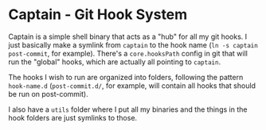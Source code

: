 # Captain - Git Hook System


Captain is a simple shell binary that acts as a "hub" for all my git hooks. I just basically make
a symlink from `captain` to the hook name (`ln -s captain post-commit`, for example). There's
a `core.hooksPath` config in git that will run the "global" hooks, which are actually all pointing
to `captain`.

The hooks I wish to run are organized into folders, following the pattern `hook-name.d`
(`post-commit.d/`, for example, will contain all hooks that should be run on post-commit).

I also have a `utils` folder where I put all my binaries and the things in the hook folders are just
symlinks to those.
